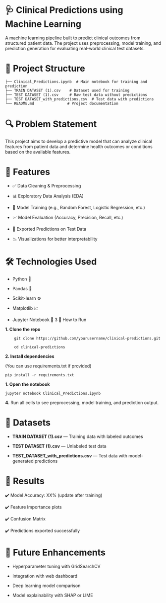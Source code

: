 
# 🩺 Clinical Predictions using Machine Learning

A machine learning pipeline built to predict clinical outcomes from structured patient data. The project uses preprocessing, model training, and prediction generation for evaluating real-world clinical test datasets.
#   📁 Project Structure
    ├── Clinical_Predictions.ipynb  # Main notebook for training and prediction
    ├── TRAIN DATASET (1).csv    # Dataset used for training
    ├── TEST DATASET (1).csv     # Raw test data without predictions
    ├── TEST_DATASET_with_predictions.csv  # Test data with predictions
    └── README.md               # Project documentation
#   🔍 Problem Statement

This project aims to develop a predictive model that can analyze clinical features from patient data and determine health outcomes or conditions based on the available features.
#   🧠 Features

-   ✅ Data Cleaning & Preprocessing

-   📊 Exploratory Data Analysis (EDA)

-   🤖 Model Training (e.g., Random Forest, Logistic Regression, etc.)

-   📈 Model Evaluation (Accuracy, Precision, Recall, etc.)

-   📁 Exported Predictions on Test Data

-   📉 Visualizations for better interpretability
#   🛠️ Technologies Used

-   Python 🐍

-   Pandas 🐼

-   Scikit-learn ⚙️

-   Matplotlib 📈

-   Jupyter Notebook 📒
3   🚀 How to Run

**1.  Clone the repo**

        git clone https://github.com/yourusername/clinical-predictions.git

        cd clinical-predictions
**2.  Install dependencies**

 (You can use requirements.txt if provided)      

    pip install -r requirements.txt
**1.  Open the notebook**

    jupyter notebook Clinical_Predictions.ipynb
**4.**  Run all cells to see preprocessing, model training, and prediction output.    

#   📂 Datasets

-   **TRAIN DATASET (1).csv** — Training data with labeled outcomes

-   **TEST DATASET (1).csv** — Unlabeled test data

-   **TEST_DATASET_with_predictions.csv** — Test data with model-generated predictions

#   📌 Results

✔️ Model Accuracy: XX% (update after training)

✔️ Feature Importance plots

  ✔️ Confusion Matrix

   ✔️ Predictions exported successfully

#   🧾 Future Enhancements

-   Hyperparameter tuning with GridSearchCV

-   Integration with web dashboard

-   Deep learning model comparison

-   Model explainability with SHAP or LIME

